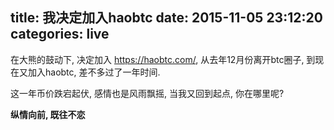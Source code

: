 title: 我决定加入haobtc
date: 2015-11-05 23:12:20
categories: live
---

在大熊的鼓动下, 决定加入 https://haobtc.com/, 从去年12月份离开btc圈子, 到现在又加入haobtc,
差不多过了一年时间.

这一年币价跌宕起伏, 感情也是风雨飘摇, 当我又回到起点, 你在哪里呢?

**纵情向前, 既往不恋**

